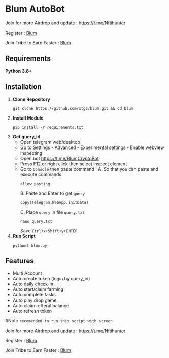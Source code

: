 # Blum AutoBot

Join for more Airdrop and update : https://t.me/Nftihunter

Register : [Blum](https://t.me/BlumCryptoBot/app?startapp=ref_OkMMgHB7nE)

Join Tribe to Earn Faster : [Blum](https://t.me/BlumCryptoBot/app?startapp=tribe_alloffmovie-ref_OkMMgHB7nE)

## Requirements
   **Python 3.8+**

## Installation

1. **Clone Repository**
     ```
     git clone https://github.com/xtgz/blum.git && cd blum
     ``` 
2. **Install Module**
     ```
     pip install -r requirements.txt
     ```
3. **Get query_id**
   - Open telegram web/desktop
   - Go to Settings - Advanced - Experimental settings - Enable webview inspecting
   - Open bot https://t.me/BlumCryptoBot
   - Press F12 or right click then select inspect element
   - Go to ```Console``` then paste command :
     A. So that you can paste and execute commands
        ```
        allow pasting
        ``` 
     B. Paste and Enter to get ```query```
        ```
        copy(Telegram.WebApp.initData)
        ``` 
     C. Place ```query``` in file ```query.txt```
        ```
        nano query.txt
        ``` 
        Save ```Ctrl+x+Shift+y+ENTER```
4. **Run Script**
     ```
     python3 blum.py
     ```

## Features
   -  Multi Account
   -  Auto create token (login by query_id)
   -  Auto daily check-in
   -  Auto start/claim farming
   -  Auto complete tasks
   -  Auto play drop game
   -  Auto claim refferal balance
   -  Auto refresh token

#Note
```recomended to run this script with screen```

Join for more Airdrop and update : https://t.me/Nftihunter

Register : [Blum](https://t.me/BlumCryptoBot/app?startapp=ref_OkMMgHB7nE)

Join Tribe to Earn Faster : [Blum](https://t.me/BlumCryptoBot/app?startapp=tribe_alloffmovie-ref_OkMMgHB7nE)
